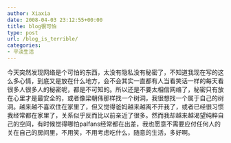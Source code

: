 ```yaml
---
author: Xiaxia
date: 2008-04-03 23:12:55+00:00
title: blog很可怕
type: post
url: /blog_is_terrible/
categories:
- 平淡生活
---
```


今天突然发现网络是个可怕的东西，太没有隐私没有秘密了，不知道我现在写的这么多心情，到底又是放在什么地方，会不会其实一直都有人当看笑话一样的每天看很多人很多人的秘密呢，都是不可知的。所以还是不要太相信网络了，秘密只有放在心里才是最安全的，或者像梁朝伟那样找一个树洞，我很想找一个属于自己的树洞。越来越不喜欢住在家里了，但又觉得爸妈越来越离不开我了，或者已经很习惯我经常都在家里了，关系似乎反而比以前亲近了很多。然而我却越来越渴望纯粹自己的空间，有时候觉得哪怕palfans经常都在出差，我也愿意不需要应付任何人的关在自己的房间里，不用笑，不用考虑吃什么，随意的生活，多好啊。
